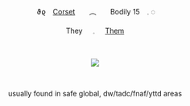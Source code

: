 <p align="center">
​​ ϑϱ　<ins>Corset</ins>　　︵　　Bodily 15　𓈒 ◌
</p>

<p align="center">
   They⠀⠀𓈒⠀⠀<ins>Them</ins> 
   </p>


  ⠀⠀⠀ ⠀⠀ ⠀  ⠀⠀⠀ ⠀⠀ ⠀ ⠀⠀⠀      <p align="center">
  ![](https://komarev.com/ghpvc/?username=antidosage&color=2f2fb6&style=flat&label=JESTS)
</p>  ⠀

<p align="center">
 usually found in safe global, dw/tadc/fnaf/yttd areas 
 </p>                                        ⠀⠀ ⠀⠀ ⠀  ⠀⠀⠀ ⠀⠀ ⠀ ⠀⠀⠀ 

<p align="center">
 </p>                             

